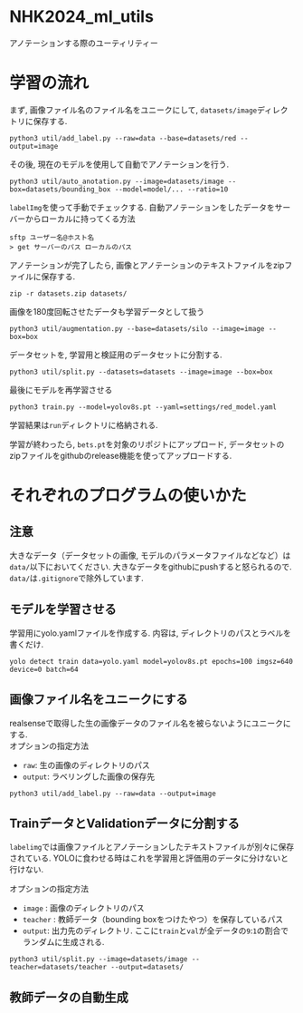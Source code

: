 # NHK2024_ml_utils
アノテーションする際のユーティリティー

# 学習の流れ
まず, 画像ファイル名のファイル名をユニークにして, `datasets/image`ディレクトリに保存する. 
```
python3 util/add_label.py --raw=data --base=datasets/red --output=image
```
その後, 現在のモデルを使用して自動でアノテーションを行う.
```
python3 util/auto_anotation.py --image=datasets/image --box=datasets/bounding_box --model=model/... --ratio=10
```
`labelImg`を使って手動でチェックする. 
自動アノテーションをしたデータをサーバーからローカルに持ってくる方法
```
sftp ユーザー名@ホスト名
> get サーバーのパス ローカルのパス
```

アノテーションが完了したら, 画像とアノテーションのテキストファイルをzipファイルに保存する.
```
zip -r datasets.zip datasets/
```

画像を180度回転させたデータも学習データとして扱う
```
python3 util/augmentation.py --base=datasets/silo --image=image --box=box
```

データセットを, 学習用と検証用のデータセットに分割する.
```
python3 util/split.py --datasets=datasets --image=image --box=box
```

最後にモデルを再学習させる
```
python3 train.py --model=yolov8s.pt --yaml=settings/red_model.yaml 
```
学習結果は`run`ディレクトリに格納される.

学習が終わったら, `bets.pt`を対象のリポジトにアップロード, データセットのzipファイルをgithubのrelease機能を使ってアップロードする.

# それぞれのプログラムの使いかた

## 注意
大きなデータ（データセットの画像, モデルのパラメータファイルなどなど）は`data/`以下においてください. 大きなデータをgithubにpushすると怒られるので. `data/`は`.gitignore`で除外しています. 

## モデルを学習させる
学習用にyolo.yamlファイルを作成する. 内容は, ディレクトリのパスとラベルを書くだけ.
```
yolo detect train data=yolo.yaml model=yolov8s.pt epochs=100 imgsz=640 device=0 batch=64
```

## 画像ファイル名をユニークにする
realsenseで取得した生の画像データのファイル名を被らないようにユニークにする. \
オプションの指定方法
- `raw`: 生の画像のディレクトリのパス 
- `output`: ラベリングした画像の保存先
```
python3 util/add_label.py --raw=data --output=image
```

## TrainデータとValidationデータに分割する
`labelimg`では画像ファイルとアノテーションしたテキストファイルが別々に保存されている.
YOLOに食わせる時はこれを学習用と評価用のデータに分けないと行けない. 

オプションの指定方法
- `image` : 画像のディレクトリのパス
- `teacher` : 教師データ（bounding boxをつけたやつ）を保存しているパス
- `output`: 出力先のディレクトリ. ここに`train`と`val`が全データの`9`:`1`の割合でランダムに生成される. 
```
python3 util/split.py --image=datasets/image --teacher=datasets/teacher --output=datasets/
```

## 教師データの自動生成
